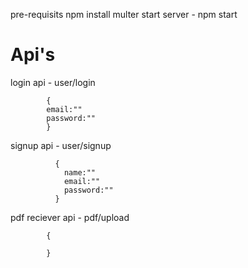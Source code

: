 pre-requisits
npm install multer
start server - npm start 

# Api's

login api - user/login 

            {
            email:""
            password:""
            }
            
signup api - user/signup

              {
                name:""
                email:""
                password:""
              }

pdf reciever api - pdf/upload

            {
            
            }
